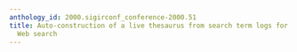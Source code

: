 ```yaml
---
anthology_id: 2000.sigirconf_conference-2000.51
title: Auto-construction of a live thesaurus from search term logs for interactive
  Web search
---
```

